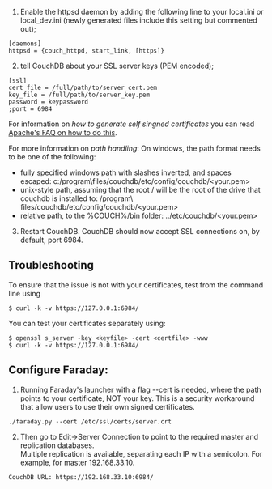 1) Enable the httpsd daemon by adding the following line to your local.ini or local_dev.ini (newly generated files include this setting but commented out);
```
[daemons]
httpsd = {couch_httpd, start_link, [https]}
```
2) tell CouchDB about your SSL server keys (PEM encoded);
```
[ssl]
cert_file = /full/path/to/server_cert.pem
key_file = /full/path/to/server_key.pem
password = keypassword
;port = 6984
```
For information on *how to generate self singned certificates* you can read [Apache's FAQ on how to do this](https://cwiki.apache.org/confluence/pages/viewpage.action?pageId=48203146).

For more information on *path handling*:
On windows, the path format needs to be one of the following:
* fully specified windows path with slashes inverted, and spaces escaped: c:/program\\files/couchdb/etc/config/couchdb/<your.pem>
* unix-style path, assuming that the root / will be the root of the drive that couchdb is installed to: /program\ files/couchdb/etc/config/couchdb/<your.pem>
* relative path, to the %COUCH%/bin folder: ../etc/couchdb/<your.pem>

3) Restart CouchDB.
CouchDB should now accept SSL connections on, by default, port 6984.

Troubleshooting
---
To ensure that the issue is not with your certificates, test from the command line using
```
$ curl -k -v https://127.0.0.1:6984/
```
You can test your certificates separately using:
```
$ openssl s_server -key <keyfile> -cert <certfile> -www
$ curl -k -v https://127.0.0.1:6984/
```
Configure Faraday:
---
1) Running Faraday's launcher with a flag --cert is needed, where the path points to your certificate, NOT your key. This is a security workaround that allow users to use their own signed certificates.
```
./faraday.py --cert /etc/ssl/certs/server.crt
```

2) Then go to Edit->Server Connection to point to the required master and replication databases.  
Multiple replication is available, separating each IP with a semicolon. For example, for master 192.168.33.10.
```
CouchDB URL: https://192.168.33.10:6984/
```